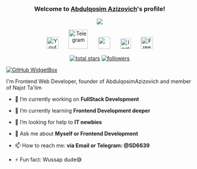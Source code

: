 <h3 align="center">
  Welcome to <b><a href="https://my-website-prt.vercel.app/">Abdulqosim Azizovich</a></b>'s profile!
  
</h3>

<!-- Typing SVG by DenverCoder1 - https://github.com/DenverCoder1/readme-typing-svg -->
<p align="center">
  <a href="https://github.com/DenverCoder1/readme-typing-svg">
    <img src="https://readme-typing-svg.herokuapp.com/?lines=Frontend%20web%20developer;Seeking-knowledge%20Figma%20Designer&center=true&width=440&height=45&color=f75c7e&vCenter=true&size=22"></a>
</p>

<!-- Social icons section -->
<p align="center">
  <a href="https://www.youtube.com/@tanaa5601/about"><img width="32px" alt="Youtube" title="Youtube" src="https://i.imgur.com/qiXu7b2.png"/></a>
  &#8287;&#8287;&#8287;&#8287;&#8287;
  <a href="https://t.me/SD6639"><img width="52px" alt="Telegram" title="Telegram" src="https://1000logos.net/wp-content/uploads/2021/04/Telegram-logo.png"/></a>
  &#8287;&#8287;&#8287;&#8287;&#8287;
  <a href="https://github.com/AbdulqosimAzizovich" alt="Dev Pro Tips Discussion & Support Server"><img width="32px" src="https://upload.wikimedia.org/wikipedia/commons/thumb/9/91/Octicons-mark-github.svg/2048px-Octicons-mark-github.svg.png"/></a>
  &#8287;&#8287;&#8287;&#8287;&#8287;
  <a href="https://www.instagram.com/ummat__571_634/#"><img width="28px" alt="Instagram" title="Instagram" src="https://upload.wikimedia.org/wikipedia/commons/thumb/a/a5/Instagram_icon.png/2048px-Instagram_icon.png"></a>
  &#8287;&#8287;&#8287;&#8287;&#8287;
  <a href="https://my-website-prt.vercel.app/"><img width="32px" alt="Free Stuff" title="Personal website" src="https://cdn.iconscout.com/icon/free/png-256/code-280-460136.png"/></a>
</p>

<p align="center">
  <a href="https://github.com/q0abd?tab=repositories&sort=stargazers">
    <img alt="total stars" title="Total stars on GitHub" src="https://custom-icon-badges.herokuapp.com/badge/dynamic/json?logo=star&color=55960c&labelColor=488207&label=Stars&style=for-the-badge&query=%24.stars&url=https://api.github-star-counter.workers.dev/user/AbdulqosimAzizovich"/></a>
  <a href="https://github.com/q0abd?tab=followers">
    <img alt="followers" title="Follow me on Github" src="https://custom-icon-badges.herokuapp.com/github/followers/AbdulqosimAzizovich?color=236ad3&labelColor=1155ba&style=for-the-badge&logo=person-add&label=Followers&logoColor=white"/></a>
</p>

[![GitHub WidgetBox](https://github-widgetbox.vercel.app/api/profile?username=AbdulqosimAzizovich&data=followers,repositories,stars,commits)](https://github.com/Jurredr/github-widgetbox)

I'm Frontend Web Developer, founder of AbdulqosimAzizovich and member of Najot Ta'lim

- 🔭 I’m currently working on **FullStack Development**
- 🌱 I’m currently learning **Frontend Development deeper**
- 🤔 I’m looking for help to **IT newbies**
- 💬 Ask me about **Myself or Frontend Development**
- 📫 How to reach me: **via Email or Telegram: @SD6639**

- ⚡ Fun fact: Wussap dude😅
